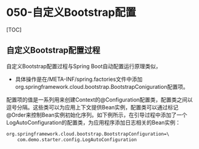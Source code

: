 # 050-自定义Bootstrap配置

[TOC]

## 自定义Bootstrap配置过程

自定义Bootstrap配置过程与Spring Boot自动配置运行原理类似，

- 具体操作是在/META-INF/spring.factories文件中添加org.springframework.cloud.bootstrap.BootstrapConiguration配置项。

配置项的值是一系列用来创建Context的@Configuration配置类，配置类之间以逗号分隔。这些类可以为应用上下文提供Bean实例，配置类可以通过标记@Order来控制Bean实例初始化序列。如下例所示，在引导过程中添加了一个LogAutoConfiguration的配置类，为应用程序添加日志相关的Bean实例：

```xml
org.springframework.cloud.bootstrap.BootstrapConfiguration=\
    com.demo.starter.config.LogAutoConfiguration
```





